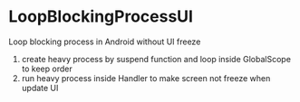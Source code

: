 # LoopBlockingProcessUI
Loop blocking process in Android without UI freeze

1. create heavy process by suspend function and loop inside GlobalScope to keep order
2. run heavy process inside Handler to make screen not freeze when update UI
